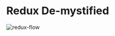 # Redux De-mystified
![redux-flow](https://cloud.githubusercontent.com/assets/1716894/22075829/9229ecd6-ddd3-11e6-84db-dfd4148be790.jpg)
